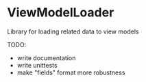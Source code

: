 # ViewModelLoader
Library for loading related data to view models

TODO:
- write documentation
- write unittests
- make "fields" format more robustness